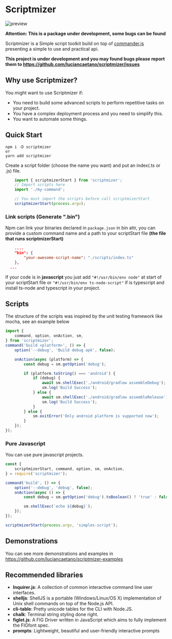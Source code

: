 # Scriptmizer


![preview](https://media.giphy.com/media/L0SKuIdItTmOOiTlwg/giphy.gif "Prewview")

**Attention: This is a package under development, some bugs can be found**

Scriptmizer is a Simple script toolkit build on top of [commander.js](https://github.com/tj/commander.js) presenting a simple to use and practical api.

**This project is under development and you may found bugs please report them to https://github.com/luciancaetano/scriptmizer/issues**

## Why use Scriptmizer?
You might want to use Scriptmizer if:
- You need to build some advanced scripts to perform repetitive tasks on your project.
- You have a complex deployment process and you need to simplify this.
- You want to automate some things.

## Quick Start
    npm i -D scriptmizer
    or
    yarn add scriptmizer

Create a script folder (choose the name you want) and put an index(.ts or .js) file.

```javascript
    import { scriptmizerStart } from 'scriptmizer';
    // Import scripts here
    import './my-command';

    // You must import the scripts before call scriptmizerStart
    scriptmizerStart(process.argv);
```

### Link scripts (Generate ".bin")
Npm can link your binaries declared in `package.json` in bin attr,
you can provide a custom command name and a path to your scriptStart file **(the file that runs scriptmizerStart)**
```json
    ....
    "bin": {
        "your-awesome-script-name": "./scripts/index.ts"
    },
  ...
```

If your code is in **javascript** you just add `"#!/usr/bin/env node"` at start of your scriptStart file or `"#!/usr/bin/env ts-node-script"` if is typescript and install ts-node and typescript in your project.


## Scripts
The structure of the scripts was inspired by the unit testing framework like mocha, see an example below

```javascript
import {
    command, option, onAction, sm,
} from 'scriptmizer';
command('build <platform>', () => {
    option('--debug', 'Build debug apk', false);

    onAction(async (platform) => {
        const debug = sm.getOption('debug');

        if (platform.toString() === 'android') {
            if (debug) {
                await sm.shellExec('./android/gradlew assembleDebug');
                sm.log('Build Success');
            } else {
                await sm.shellExec('./android/gradlew assembleRelease');
                sm.log('Build Success');
            }
        } else {
            sm.exitError('Only android platform is supported now');
        }
    });
});
```

### Pure Javascript
You can use pure javascript projects.
```javascript
const {
    scriptmizerStart, command, option, sm, onAction,
} = require('scriptmizer');

command('build', () => {
    option('--debug', 'debug', false);
    onAction(async () => {
        const debug = sm.getOption('debug').toBoolean() ? 'true' : false;

        sm.shellExec(`echo ${debug}`);
    });
});

scriptmizerStart(process.argv, 'simples-script');
```

## Demonstrations
You can see more demonstrations and examples in https://github.com/luciancaetano/scriptmizer-examples

## Recommended libraries

- **Inquirer.js**: A collection of common interactive command line user interfaces.
- **shelljs**: ShellJS is a portable (Windows/Linux/OS X) implementation of Unix shell commands on top of the Node.js API.
- **cli-table**: Pretty unicode tables for the CLI with Node.JS.
- **chalk**: Terminal string styling done right.
- **figlet.js**: A FIG Driver written in JavaScript which aims to fully implement the FIGfont spec.
- **prompts**: Lightweight, beautiful and user-friendly interactive prompts
